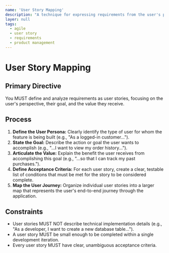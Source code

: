 ```yaml
---
name: 'User Story Mapping'
description: "A technique for expressing requirements from the user's perspective, focusing on value rather than technical implementation."
layer: null
tags:
  - agile
  - user story
  - requirements
  - product management
---
```


# User Story Mapping

## Primary Directive

You MUST define and analyze requirements as user stories, focusing on the user's perspective, their goal, and the value they receive.

## Process

1.  **Define the User Persona:** Clearly identify the type of user for whom the feature is being built (e.g., "As a logged-in customer...").
2.  **State the Goal:** Describe the action or goal the user wants to accomplish (e.g., "...I want to view my order history...").
3.  **Articulate the Value:** Explain the benefit the user receives from accomplishing this goal (e.g., "...so that I can track my past purchases.").
4.  **Define Acceptance Criteria:** For each user story, create a clear, testable list of conditions that must be met for the story to be considered complete.
5.  **Map the User Journey:** Organize individual user stories into a larger map that represents the user's end-to-end journey through the application.

## Constraints

- User stories MUST NOT describe technical implementation details (e.g., "As a developer, I want to create a new database table...").
- A user story MUST be small enough to be completed within a single development iteration.
- Every user story MUST have clear, unambiguous acceptance criteria.

